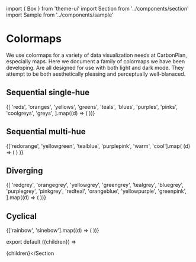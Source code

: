import { Box } from 'theme-ui'
import Section from '../components/section'
import Sample from '../components/sample'

# Colormaps

We use colormaps for a variety of data visualization needs at CarbonPlan, especially maps. Here we document a family of colormaps we have been developing. Are all designed for use with both light and dark mode. They attempt to be both aesthetically pleasing and perceptually well-blanaced.

## Sequential single-hue

<Box>
  {[
    'reds',
    'oranges',
    'yellows',
    'greens',
    'teals',
    'blues',
    'purples',
    'pinks',
    'coolgreys',
    'greys',
  ].map((d) => (
    <Sample key={d} name={d} />
  ))}
</Box>

## Sequential multi-hue

<Box>
  {['redorange', 'yellowgreen', 'tealblue', 'purplepink', 'warm', 'cool'].map(
    (d) => (
      <Sample key={d} name={d} />
    )
  )}
</Box>

## Diverging

<Box>
  {[
    'redgrey',
    'orangegrey',
    'yellowgrey',
    'greengrey',
    'tealgrey',
    'bluegrey',
    'purplegrey',
    'pinkgrey',
    'redteal',
    'orangeblue',
    'yellowpurple',
    'greenpink',
  ].map((d) => (
    <Sample key={d} name={d} />
  ))}
</Box>

## Cyclical

<Box>
  {['rainbow', 'sinebow'].map((d) => (
    <Sample key={d} name={d} />
  ))}
</Box>

export default ({children}) => <Section>{children}</Section

>
